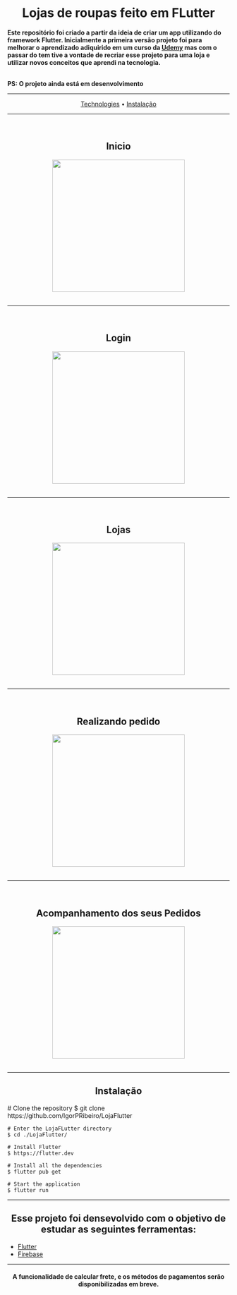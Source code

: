 <h1 align="center" >
    Lojas de roupas feito em FLutter
</h1>
<strong>
      Este repositório foi criado a partir da ideia de criar um app utilizando do framework Flutter. Inicialmente a primeira versão projeto foi para melhorar o aprendizado adiquirido em um curso da <a href="https://www.udemy.com/course/curso-completo-flutter-app-android-ios/">Udemy</a> mas com o passar do tem tive a vontade de recriar esse projeto para uma loja e utilizar novos conceitos que aprendi na tecnologia.<br></br>                                                                                                               

<p>PS: O projeto ainda está em desenvolvimento</p>
</strong> 
<hr>

<p align="center">
  <a href="#igor-technologies">Technologies</a> • 
  <a href="#igor-instalacao">Instalação</a>
</p>
<hr>

<br>
    <div align="center">
        <h2 align="center">Inicio</h2>
        <img  src="./github/videos/initial.gif" width="300px" height="auto" />
    </div>
</br>
<hr>

<br>
    <div align="center">
        <h2 align="center">Login</h2>
        <img  src="./github/videos/login.gif" width="300px" height="auto" />
    </div>
</br>
<hr>

<br>
    <div align="center">
        <h2 align="center">Lojas</h2>
        <img  src="./github/videos/lojas.gif" width="300px" height="auto" />
    </div>
</br>

<hr>


<br>
    <div align="center">
        <h2 align="center">Realizando pedido</h2>
        <img  src="./github/videos/pedido.gif" width="300px" height="auto" />
    </div>
</br>
<hr>

<br>
    <div align="center">
        <h2 align="center">Acompanhamento dos seus Pedidos</h2>
        <img  src="./github/videos/pdRealizado.gif" width="300px" height="auto" />
    </div>
</br>


<hr>

<div id="igor-instalacao">
    <h2 align="center">Instalação </h2>
    # Clone the repository
    $ git clone https://github.com/IgorPRibeiro/LojaFlutter

    # Enter the LojaFLutter directory
    $ cd ./LojaFlutter/

    # Install Flutter
    $ https://flutter.dev

    # Install all the dependencies
    $ flutter pub get

    # Start the application
    $ flutter run
</div>

<hr>

<div id="igor-technologies">
    <h2 align="center">Esse projeto foi densevolvido com o objetivo de estudar as seguintes ferramentas: </h2>
    <ul>
      <li><a href="https://flutter.dev">Flutter</a></li>
      <li><a href="https://firebase.google.com/?hl=pt-br">Firebase</a></li>
    </ul>
</div>
<hr>
<div>

  <h4 align="center">A funcionalidade de calcular frete, e os métodos de pagamentos serão disponibilizadas em breve.</h4>

</div>